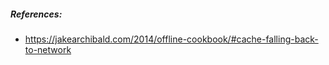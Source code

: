##### References: 
- https://jakearchibald.com/2014/offline-cookbook/#cache-falling-back-to-network
